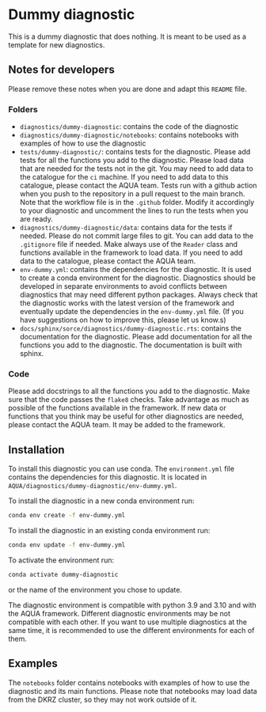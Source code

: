 # Dummy diagnostic

This is a dummy diagnostic that does nothing.
It is meant to be used as a template for new diagnostics.

## Notes for developers

Please remove these notes when you are done and adapt this `README` file.

### Folders

- `diagnostics/dummy-diagnostic`: contains the code of the diagnostic
- `diagnostics/dummy-diagnostic/notebooks`: contains notebooks with examples of how to use the diagnostic
- `tests/dummy-diagnostic/`: contains tests for the diagnostic. Please add tests for all the functions you add to the diagnostic. Please load data that are needed for the tests not in the git. You may need to add data to the catalogue for the `ci` machine. If you need to add data to this catalogue, please contact the AQUA team. Tests run with a github action when you push to the repository in a pull request to the main branch. Note that the workflow file is in the `.github` folder. Modify it accordingly to your diagnostic and uncomment the lines to run the tests when you are ready.
- `diagnostics/dummy-diagnostic/data`: contains data for the tests if needed. Please do not commit large files to git. You can add data to the `.gitignore` file if needed. Make always use of the `Reader` class and functions available in the framework to load data. If you need to add data to the catalogue, please contact the AQUA team.
- `env-dummy.yml`: contains the dependencies for the diagnostic. It is used to create a conda environment for the diagnostic. Diagnostics should be developed in separate environments to avoid conflicts between diagnostics that may need different python packages. Always check that the diagnostic works with the latest version of the framework and eventually update the dependencies in the `env-dummy.yml` file. (If you have suggestions on how to improve this, please let us know.s)
- `docs/sphinx/sorce/diagnostics/dummy-diagnostic.rts`: contains the documentation for the diagnostic. Please add documentation for all the functions you add to the diagnostic. The documentation is built with sphinx.

### Code

Please add docstrings to all the functions you add to the diagnostic.
Make sure that the code passes the `flake8` checks.
Take advantage as much as possible of the functions available in the framework. If new data or functions that you think may be useful for other diagnostics are needed, please contact the AQUA team. It may be added to the framework.

## Installation

To install this diagnostic you can use conda.
The `environment.yml` file contains the dependencies for this diagnostic.
It is located in `AQUA/diagnostics/dummy-diagnostic/env-dummy.yml`.

To install the diagnostic in a new conda environment run:

```bash
conda env create -f env-dummy.yml
```

To install the diagnostic in an existing conda environment run:

```bash
conda env update -f env-dummy.yml
```

To activate the environment run:

```bash
conda activate dummy-diagnostic
```

or the name of the environment you chose to update.

The diagnostic environment is compatible with python 3.9 and 3.10 and with the AQUA framework.
Different diagnostic environments may be not compatible with each other.
If you want to use multiple diagnostics at the same time, it is recommended to use the different environments for each of them.

## Examples

The `notebooks` folder contains notebooks with examples of how to use the diagnostic and its main functions.
Please note that notebooks may load data from the DKRZ cluster, so they may not work outside of it.

